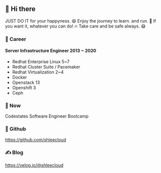<!--
**shleecloud/shleecloud** is a ✨ _special_ ✨ repository because its `README.md` (this file) appears on your GitHub profile.

Here are some ideas to get you started:

- 🔭 I’m currently working on ...
- 🌱 I’m currently learning ...
- 👯 I’m looking to collaborate on ...
- 🤔 I’m looking for help with ...
- 💬 Ask me about ...
- 📫 How to reach me: ...
- 😄 Pronouns: ...
- ⚡ Fun fact: ...
-->

## 👋 Hi there 
JUST DO IT for your happyness. 😆
Enjoy the journey to learn. and run. 🏃
If you want it, whatever you can do! 🔥
Take care and be safe always. 😷

### 🔧 Career
#### Server Infrastructure Engineer 2013 ~ 2020 
* Redhat Enterprise Linux 5~7
* Redhat Cluster Suite / Pacemaker
* Redhat Virtualization 2~4 
* Docker
* Openstack 13
* Openshift 3
* Ceph

### 📌 Now
Codestates Software Engineer Bootcamp 


### 🐙 Github
https://github.com/shleecloud

### ✍️ Blog
https://velog.io/@shleecloud
